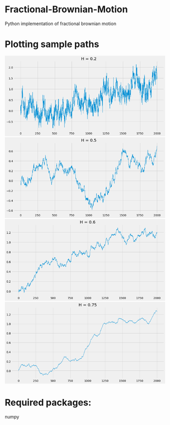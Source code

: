 # Fractional-Brownian-Motion
Python implementation of fractional brownian motion

# Plotting sample paths
![](images/Hurst_0.2.png) 
![](images/Hurst_0.5.png)
![](images/Hurst_0.6.png)
![](images/Hurst_0.75.png)

# Required packages:
numpy



